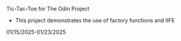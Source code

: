 Tic-Tac-Toe for The Odin Project

- This project demonstrates the use of factory functions and IIFE

01/15/2025-01/23/2025
